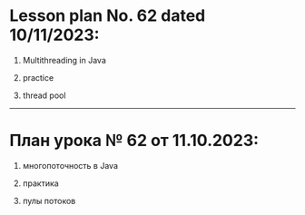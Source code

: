 # Lesson plan No. 62 dated 10/11/2023:

1. Multithreading in Java 

2. practice

3. thread pool

_________________________________________________

# План урока № 62 от 11.10.2023:

1. многопоточность в Java

2. практика

3. пулы потоков